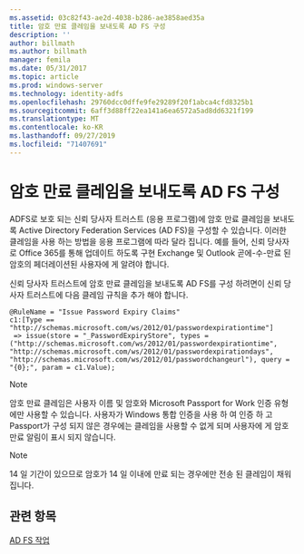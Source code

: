 ```yaml
---
ms.assetid: 03c82f43-ae2d-4038-b286-ae3858aed35a
title: 암호 만료 클레임을 보내도록 AD FS 구성
description: ''
author: billmath
ms.author: billmath
manager: femila
ms.date: 05/31/2017
ms.topic: article
ms.prod: windows-server
ms.technology: identity-adfs
ms.openlocfilehash: 29760dcc0dffe9fe29289f20f1abca4cfd8325b1
ms.sourcegitcommit: 6aff3d88ff22ea141a6ea6572a5ad8dd6321f199
ms.translationtype: MT
ms.contentlocale: ko-KR
ms.lasthandoff: 09/27/2019
ms.locfileid: "71407691"
---
```

# <a name="configure-ad-fs-to-send-password-expiry-claims"></a>암호 만료 클레임을 보내도록 AD FS 구성


ADFS로 보호 되는 신뢰 당사자 트러스트 (응용 프로그램)에 암호 만료 클레임을 보내도록 Active Directory Federation Services (AD FS)을 구성할 수 있습니다. 이러한 클레임을 사용 하는 방법을 응용 프로그램에 따라 달라 집니다. 예를 들어, 신뢰 당사자로 Office 365를 통해 업데이트 하도록 구현 Exchange 및 Outlook 곧에-수-만료 된 암호의 페더레이션된 사용자에 게 알려야 합니다.

신뢰 당사자 트러스트에 암호 만료 클레임을 보내도록 AD FS를 구성 하려면이 신뢰 당사자 트러스트에 다음 클레임 규칙을 추가 해야 합니다.

```
@RuleName = "Issue Password Expiry Claims"
c1:[Type == "http://schemas.microsoft.com/ws/2012/01/passwordexpirationtime"]
 => issue(store = "_PasswordExpiryStore", types = ("http://schemas.microsoft.com/ws/2012/01/passwordexpirationtime", "http://schemas.microsoft.com/ws/2012/01/passwordexpirationdays", "http://schemas.microsoft.com/ws/2012/01/passwordchangeurl"), query = "{0};", param = c1.Value);
```

> [!NOTE]
> 암호 만료 클레임은 사용자 이름 및 암호와 Microsoft Passport for Work 인증 유형에만 사용할 수 있습니다.  사용자가 Windows 통합 인증을 사용 하 여 인증 하 고 Passport가 구성 되지 않은 경우에는 클레임을 사용할 수 없게 되며 사용자에 게 암호 만료 알림이 표시 되지 않습니다.

> [!NOTE]
> 14 일 기간이 있으므로 암호가 14 일 이내에 만료 되는 경우에만 전송 된 클레임이 채워집니다.

## <a name="see-also"></a>관련 항목
[AD FS 작업](../../ad-fs/AD-FS-2016-Operations.md)
